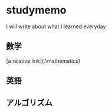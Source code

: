# studymemo
I will write about what I learned everyday

## 数学
[a relative link](.\mathematics\)

## 英語

## アルゴリズム
